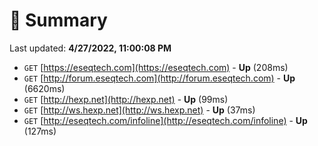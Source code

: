 # 📖 Summary
Last updated: **4/27/2022, 11:00:08 PM**

- `GET` [https://eseqtech.com](https://eseqtech.com) - **Up** (208ms)
- `GET` [http://forum.eseqtech.com](http://forum.eseqtech.com) - **Up** (6620ms)
- `GET` [http://hexp.net](http://hexp.net) - **Up** (99ms)
- `GET` [http://ws.hexp.net](http://ws.hexp.net) - **Up** (37ms)
- `GET` [http://eseqtech.com/infoline](http://eseqtech.com/infoline) - **Up** (127ms)

